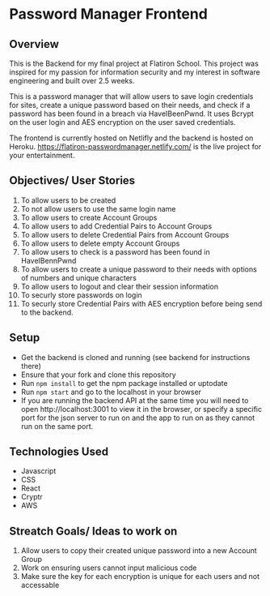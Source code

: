 # Password Manager Frontend

## Overview
This is the Backend for my final project at Flatiron School. 
This project was inspired for my passion for information security and my interest in software engineering and built over 2.5 weeks. 

This is a password manager that will allow users to save login credentials for sites, create a unique password based on their needs, and check if a password has been found in a breach via HaveIBeenPwnd. 
It uses Bcrypt on the user login and AES encryption on the user saved credentials.

The frontend is currently hosted on Netlifly and the backend is hosted on Heroku.
https://flatiron-passwordmanager.netlify.com/ is the live project for your entertainment.

## Objectives/ User Stories
1. To allow users to be created
2. To not allow users to use the same login name
3. To allow users to create Account Groups
4. To allow users to add Credential Pairs to Account Groups
5. To allow users to delete Credential Pairs from Account Groups
6. To allow users to delete empty Account Groups
7. To allow users to check is a password has been found in HaveIBennPwnd
8. To allow users to create a unique password to their needs with options of numbers and unique characters
9. To allow users to logout and clear their session information
10. To securly store passwords on login
11. To securly store Credential Pairs with AES encryption before being send to the backend.

## Setup
 - Get the backend is cloned and running (see backend for instructions there) 
 - Ensure that your fork and clone this repository
 - Run `npm install` to get the npm package installed or uptodate
 - Run `npm start` and go to the localhost in your browser
  - If you are running the backend API at the same time you will need to open http://localhost:3001 to view it in the browser, or specify a specific port for the json server to run on and the app to run on as they cannot run on the same port.

## Technologies Used
 - Javascript
 - CSS
 - React
 - Cryptr
 - AWS

## Streatch Goals/ Ideas to work on
1. Allow users to copy their created unique password into a new Account Group
2. Work on ensuring users cannot input malicious code
3. Make sure the key for each encryption is unique for each users and not accessable
